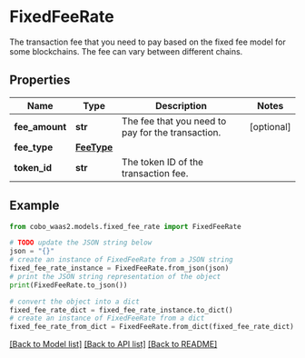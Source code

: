 # FixedFeeRate

The transaction fee that you need to pay based on the fixed fee model for some blockchains. The fee can vary between different chains.

## Properties

Name | Type | Description | Notes
------------ | ------------- | ------------- | -------------
**fee_amount** | **str** | The fee that you need to pay for the transaction. | [optional] 
**fee_type** | [**FeeType**](FeeType.md) |  | 
**token_id** | **str** | The token ID of the transaction fee. | 

## Example

```python
from cobo_waas2.models.fixed_fee_rate import FixedFeeRate

# TODO update the JSON string below
json = "{}"
# create an instance of FixedFeeRate from a JSON string
fixed_fee_rate_instance = FixedFeeRate.from_json(json)
# print the JSON string representation of the object
print(FixedFeeRate.to_json())

# convert the object into a dict
fixed_fee_rate_dict = fixed_fee_rate_instance.to_dict()
# create an instance of FixedFeeRate from a dict
fixed_fee_rate_from_dict = FixedFeeRate.from_dict(fixed_fee_rate_dict)
```
[[Back to Model list]](../README.md#documentation-for-models) [[Back to API list]](../README.md#documentation-for-api-endpoints) [[Back to README]](../README.md)



